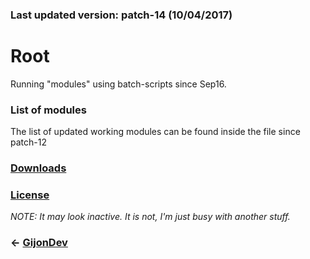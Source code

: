### Last updated version: patch-14 (10/04/2017)


# **Root**
Running "modules" using batch-scripts since Sep16. 

### List of modules
The list of updated working modules can be found inside the file since patch-12



### [Downloads](http://www.github.com/GijonDev/Root/releases)

### [License](https://github.com/GijonDev/Root/blob/master/LICENSE)



*NOTE: It may look inactive. It is not, I'm just busy with another stuff.*


### <- [GijonDev](http://gijondev.github.io)
